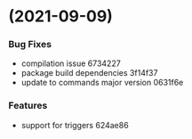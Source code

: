 #  (2021-09-09)


### Bug Fixes

* compilation issue 6734227
* package build dependencies 3f14f37
* update to commands major version 0631f6e


### Features

* support for triggers 624ae86




